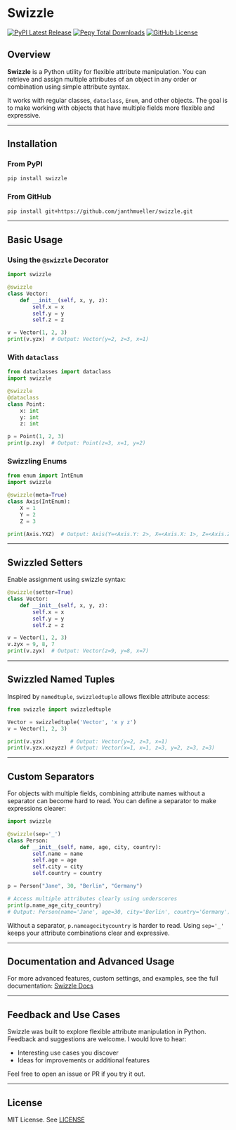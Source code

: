 # Swizzle

[![PyPI Latest Release](https://img.shields.io/pypi/v/swizzle.svg)](https://pypi.org/project/swizzle/)
[![Pepy Total Downloads](https://img.shields.io/pepy/dt/swizzle)](https://pepy.tech/project/swizzle)
[![GitHub License](https://img.shields.io/github/license/janthmueller/swizzle)](https://github.com/janthmueller/swizzle/blob/main/LICENSE)

## Overview

**Swizzle** is a Python utility for flexible attribute manipulation. You can retrieve and assign multiple attributes of an object in any order or combination using simple attribute syntax.

It works with regular classes, `dataclass`, `Enum`, and other objects. The goal is to make working with objects that have multiple fields more flexible and expressive.

---

## Installation

### From PyPI

```bash
pip install swizzle
```

### From GitHub

```bash
pip install git+https://github.com/janthmueller/swizzle.git
```

---

## Basic Usage

### Using the `@swizzle` Decorator

```python
import swizzle

@swizzle
class Vector:
    def __init__(self, x, y, z):
        self.x = x
        self.y = y
        self.z = z

v = Vector(1, 2, 3)
print(v.yzx)  # Output: Vector(y=2, z=3, x=1)
```

### With `dataclass`

```python
from dataclasses import dataclass
import swizzle

@swizzle
@dataclass
class Point:
    x: int
    y: int
    z: int

p = Point(1, 2, 3)
print(p.zxy)  # Output: Point(z=3, x=1, y=2)
```

### Swizzling Enums

```python
from enum import IntEnum
import swizzle

@swizzle(meta=True)
class Axis(IntEnum):
    X = 1
    Y = 2
    Z = 3

print(Axis.YXZ)  # Output: Axis(Y=<Axis.Y: 2>, X=<Axis.X: 1>, Z=<Axis.Z: 3>)
```

---

## Swizzled Setters

Enable assignment using swizzle syntax:

```python
@swizzle(setter=True)
class Vector:
    def __init__(self, x, y, z):
        self.x = x
        self.y = y
        self.z = z

v = Vector(1, 2, 3)
v.zyx = 9, 8, 7
print(v.zyx)  # Output: Vector(z=9, y=8, x=7)
```

---

## Swizzled Named Tuples

Inspired by `namedtuple`, `swizzledtuple` allows flexible attribute access:

```python
from swizzle import swizzledtuple

Vector = swizzledtuple('Vector', 'x y z')
v = Vector(1, 2, 3)

print(v.yzx)        # Output: Vector(y=2, z=3, x=1)
print(v.yzx.xxzyzz) # Output: Vector(x=1, x=1, z=3, y=2, z=3, z=3)
```

---

## Custom Separators

For objects with multiple fields, combining attribute names without a separator can become hard to read. You can define a separator to make expressions clearer:

```python
import swizzle

@swizzle(sep='_')
class Person:
    def __init__(self, name, age, city, country):
        self.name = name
        self.age = age
        self.city = city
        self.country = country

p = Person("Jane", 30, "Berlin", "Germany")

# Access multiple attributes clearly using underscores
print(p.name_age_city_country)  
# Output: Person(name='Jane', age=30, city='Berlin', country='Germany')
```

Without a separator, `p.nameagecitycountry` is harder to read. Using `sep='_'` keeps your attribute combinations clear and expressive.

---

## Documentation and Advanced Usage

For more advanced features, custom settings, and examples, see the full documentation: [Swizzle Docs](https://janthmueller.github.io/swizzle/swizzle.html)

---

## Feedback and Use Cases

Swizzle was built to explore flexible attribute manipulation in Python. Feedback and suggestions are welcome. I would love to hear:

* Interesting use cases you discover
* Ideas for improvements or additional features

Feel free to open an issue or PR if you try it out.

---

## License

MIT License. See [LICENSE](https://github.com/janthmueller/swizzle/blob/main/LICENSE)

